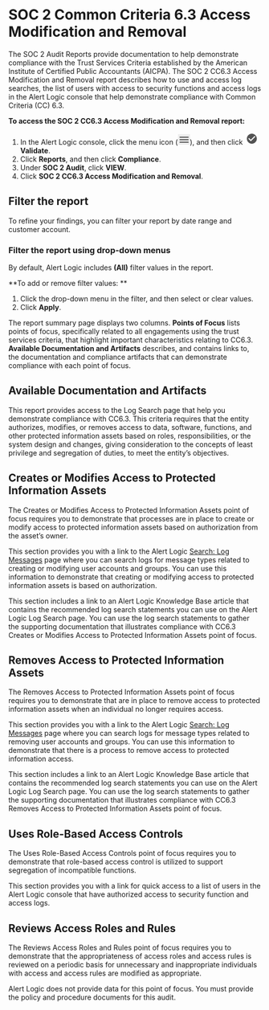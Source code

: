 # SOC 2 Common Criteria 6.3 Access Modification and Removal

The SOC 2 Audit Reports provide documentation to help demonstrate compliance with the Trust Services Criteria established  by the American Institute of Certified Public Accountants (AICPA). The SOC 2 CC6.3 Access Modification and Removal report describes how to  use and access  log searches, the list of users with access to security functions and access logs  in the Alert Logic console that help demonstrate compliance with Common Criteria (CC) 6.3.

**To access the SOC 2 CC6.3 Access Modification and Removal report:**

1. In the Alert Logic console, click the menu icon (![](../../../Resources/Images/dashboard/menu-icon.png)), and then click ![](../../../Resources/Images/dashboard/validate-icon.png)**Validate**.
2. Click **Reports**, and then click **Compliance**.
3. Under **SOC 2 Audit**, click **VIEW**.
4. Click **SOC 2 CC6.3 Access Modification and Removal**.

## Filter the report

To refine your findings, you can filter your report by  date range and customer account.

### Filter the report using drop-down menus

By default, Alert Logic includes **(All)** filter values in the report.

**To add or remove filter values: **

1. Click the drop-down menu in the filter, and then select or clear values.
2. Click **Apply**.

The report summary page displays two columns. **Points of Focus** lists points of focus, specifically related to all engagements using the trust services criteria, that highlight important characteristics relating to CC6.3. **Available Documentation and Artifacts** describes, and contains links to, the documentation and compliance artifacts that can demonstrate compliance with each point of focus.

## Available Documentation and Artifacts

This report provides access to the Log Search page that help you demonstrate  compliance with CC6.3. This criteria requires that the entity authorizes, modifies, or removes access to data, software, functions, and other protected information assets based on roles, responsibilities, or the system design and changes, giving consideration to the concepts of least privilege and segregation of duties, to meet the entity’s objectives.

## Creates or Modifies Access to Protected Information Assets

The Creates or Modifies Access to Protected Information Assets point of focus requires you to demonstrate that processes are in place to create or modify access to protected information assets based on authorization from the asset’s owner.

This section  provides you with a link to the Alert Logic [Search: Log Messages](../../log-message-search.md) page where you can search logs for message types related to creating or modifying user accounts and groups.  You can use this information  to  demonstrate that creating or modifying access to protected information assets is based on authorization.

This section   includes a link to an Alert Logic Knowledge Base article that contains the recommended log search statements you can use on the Alert Logic Log Search page. You can use the log search statements  to gather the supporting documentation that illustrates compliance with CC6.3 Creates or Modifies Access to Protected Information Assets point of focus.

## Removes Access to Protected Information Assets 

The Removes Access to Protected Information Assets point of focus requires you to demonstrate that are in place to remove access to protected information assets when an individual no longer requires access.

This section  provides you with a link to the Alert Logic [Search: Log Messages](../../log-message-search.md) page where you can search logs for message types related to removing user accounts and groups.  You can use this information  to  demonstrate that there is a process to remove access to protected information access.

This section   includes a link to an Alert Logic Knowledge Base article that contains the recommended log search statements you can use on the Alert Logic Log Search page. You can use the log search statements  to gather the supporting documentation that illustrates compliance with CC6.3 Removes Access to Protected Information Assets point of focus.

## Uses Role-Based Access Controls 

The Uses Role-Based Access Controls point of focus requires you to demonstrate that role-based access control is utilized to support segregation of incompatible functions.

This section provides you with a link for quick access to a list of users in the Alert Logic console that have authorized access to security function and access logs.

## Reviews Access Roles and Rules 

The Reviews Access Roles and Rules point of focus requires you to demonstrate that the appropriateness of access roles and access rules is reviewed on a periodic basis for unnecessary and inappropriate individuals with access and access rules are modified as appropriate.

Alert Logic does not provide data for this point of focus. You must provide the policy and procedure documents for this audit.
